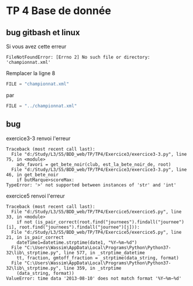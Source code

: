 # TP 4 Base de donnée

## bug gitbash et linux

Si vous avez cette erreur

```text
FileNotFoundError: [Errno 2] No such file or directory: 'championnat.xml'
```

Remplacer la ligne 8

```python
FILE = "championnat.xml"
```

par

```python
FILE = "../championnat.xml"
```

## bug

exercice3-3 renvoi l'erreur

```text
Traceback (most recent call last):
  File "d:/Study/L3/S5/BDD_web/TP/TP4/Exercice3/exercice3-3.py", line 75, in <module>
    adv_favori = get_bete_noir(club, est_la_bete_noir_de, root)
  File "d:/Study/L3/S5/BDD_web/TP/TP4/Exercice3/exercice3-3.py", line 46, in get_bete_noir
    if butMarque>scoreMax:
TypeError: '>' not supported between instances of 'str' and 'int'
```

exercice5 renvoi l'erreur

```text
Traceback (most recent call last):
  File "d:/Study/L3/S5/BDD_web/TP/TP4/Exercice5/exercice5.py", line 33, in <module>
    if not (is_pair_correct(root.find("journees").findall("journee")[i], root.find("journees").findall("journee")[j])):
  File "d:/Study/L3/S5/BDD_web/TP/TP4/Exercice5/exercice5.py", line 21, in is_pair_correct
    dateTime1=datetime.strptime(date1, "%Y−%m−%d")
  File "C:\Users\Wassim\AppData\Local\Programs\Python\Python37-32\lib\_strptime.py", line 577, in _strptime_datetime
    tt, fraction, gmtoff_fraction = _strptime(data_string, format)
  File "C:\Users\Wassim\AppData\Local\Programs\Python\Python37-32\lib\_strptime.py", line 359, in _strptime
    (data_string, format))
ValueError: time data '2013-08-10' does not match format '%Y−%m−%d'
```
